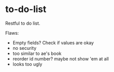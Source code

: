 # to-do-list
Restful to do list.

Flaws:
* Empty fields? Check if values are okay
* no security
* too similar to ae's book
* reorder id number? maybe not show 'em at all
* looks too ugly
